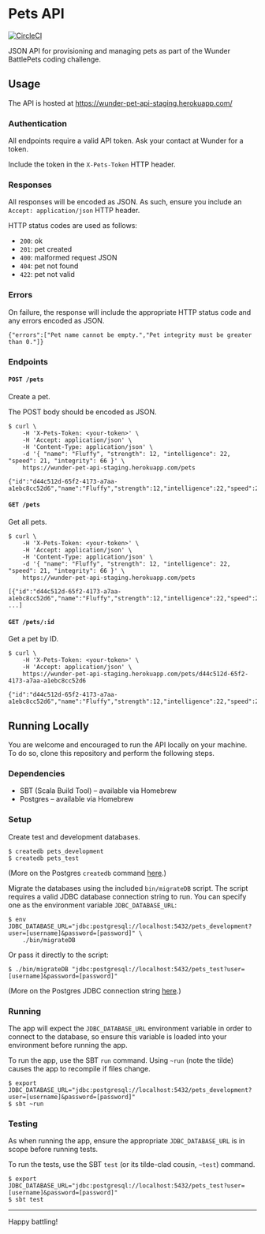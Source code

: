 # Pets API

[![CircleCI](https://circleci.com/gh/wunderteam/battle-pets-api.svg?style=svg&circle-token=a3873feb3d77f83373634ede1de3cf521432f5d5)](https://circleci.com/gh/wunderteam/battle-pets-api)

JSON API for provisioning and managing pets as part of the Wunder BattlePets coding challenge.

## Usage

The API is hosted at https://wunder-pet-api-staging.herokuapp.com/

### Authentication

All endpoints require a valid API token. Ask your contact at Wunder for a token.

Include the token in the `X-Pets-Token` HTTP header.

### Responses

All responses will be encoded as JSON. As such, ensure you include an `Accept: application/json` HTTP header.

HTTP status codes are used as follows:

* `200`: ok
* `201`: pet created
* `400`: malformed request JSON
* `404`: pet not found
* `422`: pet not valid

### Errors

On failure, the response will include the appropriate HTTP status code and any errors encoded as JSON.

```
{"errors":["Pet name cannot be empty.","Pet integrity must be greater than 0."]}
```

### Endpoints

#### `POST /pets`

Create a pet.

The POST body should be encoded as JSON.

```
$ curl \
    -H 'X-Pets-Token: <your-token>' \
    -H 'Accept: application/json' \
    -H 'Content-Type: application/json' \
    -d '{ "name": "Fluffy", "strength": 12, "intelligence": 22, "speed": 21, "integrity": 66 }' \
    https://wunder-pet-api-staging.herokuapp.com/pets

{"id":"d44c512d-65f2-4173-a7aa-a1ebc8cc52d6","name":"Fluffy","strength":12,"intelligence":22,"speed":21,"integrity":66}
```

#### `GET /pets`

Get all pets.

```
$ curl \
    -H 'X-Pets-Token: <your-token>' \
    -H 'Accept: application/json' \
    -H 'Content-Type: application/json' \
    -d '{ "name": "Fluffy", "strength": 12, "intelligence": 22, "speed": 21, "integrity": 66 }' \
    https://wunder-pet-api-staging.herokuapp.com/pets

[{"id":"d44c512d-65f2-4173-a7aa-a1ebc8cc52d6","name":"Fluffy","strength":12,"intelligence":22,"speed":21,"integrity":66}, ...]
```

#### `GET /pets/:id`

Get a pet by ID.

```
$ curl \
    -H 'X-Pets-Token: <your-token>' \
    -H 'Accept: application/json' \
    https://wunder-pet-api-staging.herokuapp.com/pets/d44c512d-65f2-4173-a7aa-a1ebc8cc52d6

{"id":"d44c512d-65f2-4173-a7aa-a1ebc8cc52d6","name":"Fluffy","strength":12,"intelligence":22,"speed":21,"integrity":66}
```

## Running Locally

You are welcome and encouraged to run the API locally on your machine. To do so, clone this repository and perform the following steps.

### Dependencies

* SBT (Scala Build Tool) &ndash; available via Homebrew
* Postgres &ndash; available via Homebrew

### Setup

Create test and development databases.

```
$ createdb pets_development
$ createdb pets_test
```

(More on the Postgres `createdb` command [here](https://www.postgresql.org/docs/9.1/static/manage-ag-createdb.html).)

Migrate the databases using the included `bin/migrateDB` script. The script requires a valid JDBC database connection string to run. You can specify one as the environment variable `JDBC_DATABASE_URL`:

```
$ env JDBC_DATABASE_URL="jdbc:postgresql://localhost:5432/pets_development?user=[username]&password=[password]" \
    ./bin/migrateDB
```

Or pass it directly to the script:

```
$ ./bin/migrateDB "jdbc:postgresql://localhost:5432/pets_test?user=[username]&password=[password]"
```

(More on the Postgres JDBC connection string [here](https://jdbc.postgresql.org/documentation/94/connect.html).)

### Running

The app will expect the `JDBC_DATABASE_URL` environment variable in order to connect to the database, so ensure this variable is loaded into your environment before running the app.

To run the app, use the SBT `run` command. Using `~run` (note the tilde) causes the app to recompile if files change.

```
$ export JDBC_DATABASE_URL="jdbc:postgresql://localhost:5432/pets_development?user=[username]&password=[password]"
$ sbt ~run
```

### Testing

As when running the app, ensure the appropriate `JDBC_DATABASE_URL` is in scope before running tests.

To run the tests, use the SBT `test` (or its tilde-clad cousin, `~test`) command.

```
$ export JDBC_DATABASE_URL="jdbc:postgresql://localhost:5432/pets_test?user=[username]&password=[password]"
$ sbt test
```

---

Happy battling!
